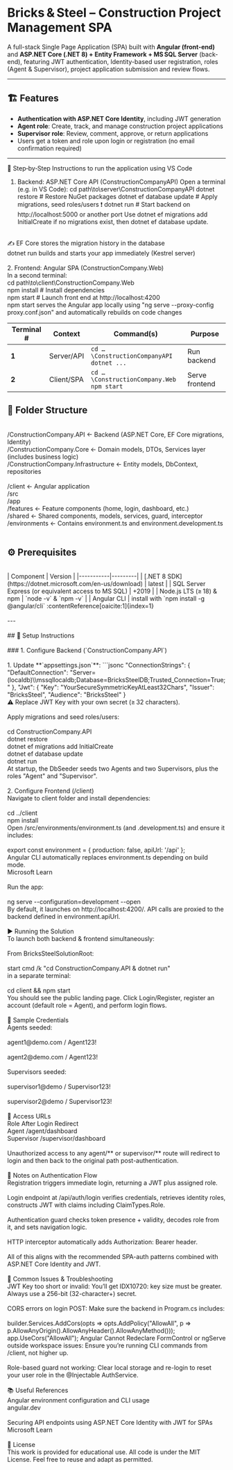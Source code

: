 # Bricks & Steel – Construction Project Management SPA

A full-stack Single Page Application (SPA) built with **Angular (front-end)** and **ASP.NET Core (.NET 8) + Entity Framework + MS SQL Server** (back-end), featuring JWT authentication, Identity-based user registration, roles (Agent & Supervisor), project application submission and review flows.<br>

---

## 🏗️ Features

- **Authentication with ASP.NET Core Identity**, including JWT generation  
- **Agent role**: Create, track, and manage construction project applications  
- **Supervisor role**: Review, comment, approve, or return applications  
- Users get a token and role upon login or registration (no email confirmation required)

---

🚀 Step‑by‑Step Instructions to run the application using VS Code

1. Backend: ASP.NET Core API (ConstructionCompanyAPI)
Open a terminal (e.g. in VS Code):
cd path\to\server\ConstructionCompanyAPI
dotnet restore                        # Restore NuGet packages
dotnet ef database update            # Apply migrations, seed roles/users ❗️
dotnet run                           # Start backend on http://localhost:5000 or another port
Use dotnet ef migrations add InitialCreate if no migrations exist, then dotnet ef database update.<br>
<br>
✍️ EF Core stores the migration history in the database<br>
dotnet run builds and starts your app immediately (Kestrel server)<br>
<br>
2. Frontend: Angular SPA (ConstructionCompany.Web)<br>
In a second terminal:<br>
cd path\to\client\ConstructionCompany.Web<br>
npm install                          # Install dependencies<br>
npm start                            # Launch front end at http://localhost:4200<br>
npm start serves the Angular app locally using "ng serve --proxy-config proxy.conf.json" and automatically rebuilds on code changes<br>

| Terminal # | Context     | Command(s)                                    | Purpose        |
| ---------- | ----------- | --------------------------------------------- | -------------- |
| **1**      | Server/API  | `cd …\ConstructionCompanyAPI`<br>`dotnet ...` | Run backend    |
| **2**      | Client/SPA | `cd …\ConstructionCompany.Web`<br>`npm start`  | Serve frontend |


## 🧾 Folder Structure<br>
<br>
/ConstructionCompany.API ← Backend (ASP.NET Core, EF Core migrations, Identity)<br>
/ConstructionCompany.Core ← Domain models, DTOs, Services layer (includes business logic)<br>
/ConstructionCompany.Infrastructure ← Entity models, DbContext, repositories<br>
<br>
/client ← Angular application<br>
/src<br>
/app<br>
/features ← Feature components (home, login, dashboard, etc.)<br>
/shared ← Shared components, models, services, guard, interceptor<br>
/environments ← Contains environment.ts and environment.development.ts<br>
<br>

## ⚙️ Prerequisites<br>
<br>
| Component | Version |
|-----------|---------|
| [.NET 8 SDK](https://dotnet.microsoft.com/en-us/download) | latest |
| SQL Server Express (or equivalent access to MS SQL) | +2019 |
| Node.js LTS (≥ 18) & npm | `node -v` & `npm -v` |
| Angular CLI | install with `npm install -g @angular/cli` :contentReference[oaicite:1]{index=1}<br>
<br>
---<br>
<br>
## 🔧 Setup Instructions<br>
<br>
### 1. Configure Backend (`ConstructionCompany.API`)<br>
<br>
1. Update **`appsettings.json`**:
   ```jsonc
   "ConnectionStrings": {
     "DefaultConnection": "Server=(localdb)\\mssqllocaldb;Database=BricksSteelDB;Trusted_Connection=True;"
   },
   "Jwt": {
     "Key": "YourSecureSymmetricKeyAtLeast32Chars",
     "Issuer": "BricksSteel",
     "Audience": "BricksSteel"
   }<br>
⚠️ Replace JWT Key with your own secret (≥ 32 characters).<br>
<br>
Apply migrations and seed roles/users:<br>
<br>
cd ConstructionCompany.API<br>
dotnet restore<br>
dotnet ef migrations add InitialCreate<br>
dotnet ef database update<br>
dotnet run<br>
At startup, the DbSeeder seeds two Agents and two Supervisors, plus the roles "Agent" and "Supervisor".<br>
<br>
2. Configure Frontend (/client)<br>
Navigate to client folder and install dependencies:<br>
<br>
cd ../client<br>
npm install<br>
Open /src/environments/environment.ts (and .development.ts) and ensure it includes:<br>
<br>
export const environment = {
  production: false,
  apiUrl: '/api'
};<br>
Angular CLI automatically replaces environment.ts depending on build mode. <br>
Microsoft Learn<br>
<br>
Run the app:<br>
<br>
ng serve --configuration=development --open<br>
By default, it launches on http://localhost:4200/. API calls are proxied to the backend defined in environment.apiUrl.<br>
<br>
▶️ Running the Solution<br>
To launch both backend & frontend simultaneously:<br>
<br>
From BricksSteelSolutionRoot:<br>
<br>
start cmd /k "cd ConstructionCompany.API & dotnet run"<br>
in a separate terminal:<br>
<br>
cd client && npm start<br>
You should see the public landing page. Click Login/Register, register an account (default role = Agent), and perform login flows.<br>
<br>
🔐 Sample Credentials<br>
Agents seeded:<br>
<br>
agent1@demo.com / Agent123!<br>
<br>
agent2@demo.com / Agent123!<br>
<br>
Supervisors seeded:<br>
<br>
supervisor1@demo / Supervisor123!<br>
<br>
supervisor2@demo / Supervisor123!<br>
<br>
🚪 Access URLs<br>
Role	After Login Redirect<br>
Agent	/agent/dashboard<br>
Supervisor	/supervisor/dashboard<br>
<br>
Unauthorized access to any agent/** or supervisor/** route will redirect to login and then back to the original path post-authentication.<br>
<br>
🎯 Notes on Authentication Flow<br>
Registration triggers immediate login, returning a JWT plus assigned role.<br>
<br>
Login endpoint at /api/auth/login verifies credentials, retrieves identity roles, constructs JWT with claims including ClaimTypes.Role.<br>
<br>
Authentication guard checks token presence + validity, decodes role from it, and sets navigation logic.<br>
<br>
HTTP interceptor automatically adds Authorization: Bearer <token> header.<br>
<br>
All of this aligns with the recommended SPA-auth patterns combined with ASP.NET Core Identity and JWT. <br>
<br>
📌 Common Issues & Troubleshooting<br>
JWT Key too short or invalid: You’ll get IDX10720: key size must be greater. Always use a 256-bit (32-character+) secret.<br>
<br>
CORS errors on login POST: Make sure the backend in Program.cs includes:<br>
<br>
builder.Services.AddCors(opts => opts.AddPolicy("AllowAll", p =>
     p.AllowAnyOrigin().AllowAnyHeader().AllowAnyMethod()));
app.UseCors("AllowAll");
Angular Cannot Redeclare FormControl or ngServe outside workspace issues: Ensure you’re running CLI commands from /client, not higher up.<br>
<br>
Role-based guard not working: Clear local storage and re-login to reset your user role in the @Injectable AuthService.<br>
<br>
📚 Useful References<br>
Angular environment configuration and CLI usage <br>
angular.dev<br>
<br>
Securing API endpoints using ASP.NET Core Identity with JWT for SPAs <br>
Microsoft Learn<br>
<br>
📄 License<br>
This work is provided for educational use. All code is under the MIT License. Feel free to reuse and adapt as permitted.<br>

